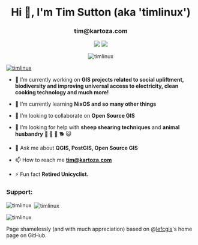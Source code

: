 



<h1 align="center">Hi 👋, I'm Tim Sutton (aka 'timlinux')</h1>
<h3 align="center">tim@kartoza.com</h3>
<p align='center'>
<a href="https://twitter.com/timlinux"><img src="https://img.shields.io/badge/Twitter-1DA1F2?style=for-the-badge&logo=twitter&logoColor=white"></a> <a href="https://t.me/timlinux_pt"><img src="https://img.shields.io/badge/Telegram-2CA5E0?style=for-the-badge&logo=telegram&logoColor=white"></a>
</p>
<p align="center"> <img src="https://komarev.com/ghpvc/?username=timlinux&label=Profile%20views&color=0e75b6&style=flat" alt="timlinux" /> </p>

<p align="left"> <a href="https://github.com/ryo-ma/github-profile-trophy"><img src="https://github-profile-trophy.vercel.app/?username=timlinux" alt="timlinux" /></a> </p>


- 🔭 I’m currently working on **GIS projects related to social upliftment, biodiversity and improving universal access to electricity, clean cooking technology and much more!**

- 🌱 I’m currently learning **NixOS and so many other things**

- 👯 I’m looking to collaborate on **Open Source GIS**

- 🤝 I’m looking for help with **sheep shearing techniques** and **animal husbandry** 🐑 🦢 🐔 🐕️ 😺

- 💬 Ask me about **QGIS, PostGIS, Open Source GIS**

- 📫 How to reach me **tim@kartoza.com**

- ⚡ Fun fact **Retired Unicyclist.**



<h3 align="left">Support:</h3>


<p><img align="left" src="https://github-readme-stats.vercel.app/api/top-langs?username=timlinux&show_icons=true&locale=en&layout=compact" alt="timlinux" /></p>

<p>&nbsp;<img align="center" src="https://github-readme-stats.vercel.app/api?username=timlinux&show_icons=true&locale=en" alt="timlinux" /></p>

<p><img align="center" src="https://github-readme-streak-stats.herokuapp.com/?user=timlinux&" alt="timlinux" /></p>

Page shamelessly (and with much appreciation) based on @[lefcgis](https://github.com/lefcgis)'s home page on GitHub.
